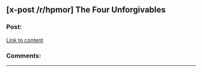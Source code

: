 ## [x-post /r/hpmor] The Four Unforgivables

### Post:

[Link to content](http://www.reddit.com/r/HPMOR/comments/2qpw98/the_four_unforgivables/)

### Comments:

---

